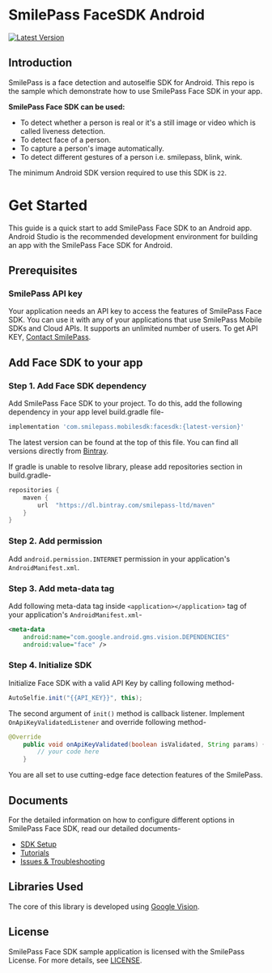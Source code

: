 # SmilePass FaceSDK Android

[ ![Latest Version](https://api.bintray.com/packages/smilepass-ltd/maven/com.smilepass.mobilesdk%3Afacesdk/images/download.svg) ](https://bintray.com/smilepass-ltd/maven/com.smilepass.mobilesdk%3Afacesdk/_latestVersion)

## Introduction
SmilePass is a face detection and autoselfie SDK for Android. This repo is the sample which demonstrate how to use SmilePass Face SDK in your app.

**SmilePass Face SDK can be used:**
* To detect whether a person is real or it's a still image or video which is called liveness detection.
* To detect face of a person.
* To capture a person's image automatically.
* To detect different gestures of a person i.e. smilepass, blink, wink.

The minimum Android SDK version required to use this SDK is `22`.

# Get Started

This guide is a quick start to add SmilePass Face SDK to an Android app. Android Studio is the recommended development environment for building an app with the SmilePass Face SDK for Android.


## Prerequisites

### SmilePass API key
Your application needs an API key to access the features of SmilePass Face SDK. You can use it with any of your applications that use SmilePass Mobile SDKs and Cloud APIs. It supports an unlimited number of users.
To get API KEY, [Contact SmilePass](https://smile-pass.com/contact).


## Add Face SDK to your app

### Step 1. Add Face SDK dependency
Add SmilePass Face SDK to your project. To do this, add the following dependency in your app level build.gradle file-
```gradle
implementation 'com.smilepass.mobilesdk:facesdk:{latest-version}'
```

The latest version can be found at the top of this file.
You can find all versions directly from [Bintray](https://bintray.com/smilepass-ltd/maven/com.smilepass.mobilesdk%3Afacesdk).

If gradle is unable to resolve library, please add repositories section in build.gradle-
```gradle
repositories {
    maven {
        url  "https://dl.bintray.com/smilepass-ltd/maven"
    }
}
```

### Step 2. Add permission
Add `android.permission.INTERNET` permission in your application's `AndroidManifest.xml`.

### Step 3. Add meta-data tag
Add following meta-data tag inside `<application></application>` tag of your application's `AndroidManifest.xml`-
```xml
<meta-data
    android:name="com.google.android.gms.vision.DEPENDENCIES"
    android:value="face" />
```
### Step 4. Initialize SDK
Initialize Face SDK with a valid API Key by calling following method-
```java
AutoSelfie.init("{{API_KEY}}", this);
```
The second argument of `init()` method is callback listener. Implement `OnApiKeyValidatedListener`
and override following method-
```java
@Override
    public void onApiKeyValidated(boolean isValidated, String params) {
        // your code here
    }
```
You are all set to use cutting-edge face detection features of the SmilePass. 

## Documents
For the detailed information on how to configure different options in
SmilePass Face SDK, read our detailed documents-
* [SDK Setup](https://github.com/SmilePass-ltd/SmilePass-FaceSDK-Android/wiki/Face-SDK-Setup)
* [Tutorials](https://github.com/SmilePass-ltd/SmilePass-FaceSDK-Android/wiki/Face-SDK-Tutorials)
* [Issues & Troubleshooting](https://github.com/SmilePass-ltd/SmilePass-FaceSDK-Android/wiki/Issues-&-Troubleshooting)

## Libraries Used
The core of this library is developed using [Google Vision](https://github.com/googlesamples/android-vision).

## License
SmilePass Face SDK sample application is licensed with the SmilePass License. For more details, see [LICENSE]().
